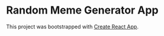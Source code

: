 # Random Meme Generator App

This project was bootstrapped with [Create React App](https://github.com/facebook/create-react-app).
